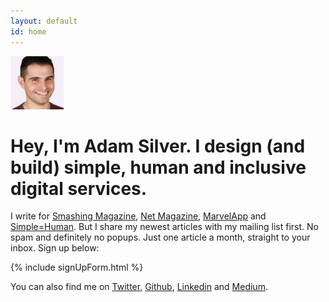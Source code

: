 ```yaml
---
layout: default
id: home
---
```


<div class="face">
  	<img src="/assets/img/adam2.jpg" alt="" width="85" height="85">
</div>

# Hey, I'm Adam Silver. I design (and build) simple, human and inclusive digital services.

I write for [Smashing Magazine](https://www.smashingmagazine.com/author/adamsilver/), [Net Magazine](http://www.creativebloq.com/net-magazine), [MarvelApp](https://blog.marvelapp.com/author/adam-silver/) and  [Simple=Human](http://medium.com/simple-human). But I share my newest articles with my mailing list first. No spam and definitely no popups. Just one article a month, straight to your inbox. Sign up below:

{% include signUpForm.html %}

<p>You can also find me on <a href="http://www.twitter.com/adambsilver/">Twitter</a>, <a href="http://www.github.com/adamsilver/">Github</a>, <a href="http://uk.linkedin.com/in/adambsilver/">Linkedin</a> and <a href="http://medium.com/@adambsilver">Medium</a>.
	</p>

<!-- <br><br>

## What I can do for you

1. **UX**&mdash;Research, user journeys, interaction design, inclusive design, prototyping, A/B testing, wireframing, responsive design, accessibility, style guides and pattern libraries.
2. **Front-end development**&mdash;HTML, CSS, Javascript, Jasmine, Node.js and a multitude of related technologies.
3. **Strategy**&mdash;Leading and collaborating on an iterative design and development process. Shaping a product’s MVP and beyond.

## Say hello

If you want to chat with me about any of this [send me a message](mailto:adam+hello@adamsilver.io). -->



